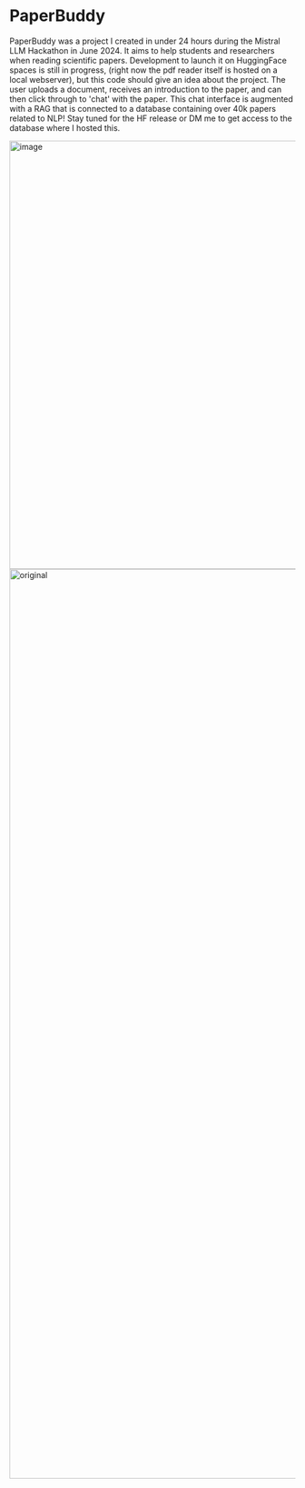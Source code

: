 # PaperBuddy
PaperBuddy was a project I created in under 24 hours during the Mistral LLM Hackathon in June 2024.
It aims to help students and researchers when reading scientific papers.
Development to launch it on HuggingFace spaces is still in progress, (right now the pdf reader itself is hosted on a local webserver), but this code should give an idea about the project.
The user uploads a document, receives an introduction to the paper, and can then click through to 'chat' with the paper. 
This chat interface is augmented with a RAG that is connected to a database containing over 40k papers related to NLP!
Stay tuned for the HF release or DM me to get access to the database where I hosted this.

<img width="754" alt="image" src="https://github.com/FelixHuyghe/PaperBuddy/assets/46262936/2a8c4a83-1096-468c-81de-24bcd145e852">
<img width="1601" alt="original" src="https://github.com/FelixHuyghe/PaperBuddy/assets/46262936/85ded31d-c4e5-412c-a631-c54d750bfad6">
